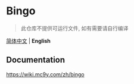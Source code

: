 # Bingo

> 此仓库不提供可运行文件, 如有需要请自行编译

[简体中文](./README.md) | **English**

## Documentation

https://wiki.mc9y.com/zh/bingo